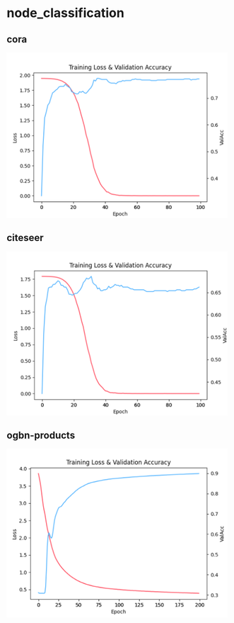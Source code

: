 # node_classification

## cora
<img src="./img/cora-sign.png" width="500" />

## citeseer
<img src="./img/citeseer-sign.png" width="500" />

## ogbn-products
<img src="./img/ogb-sign.png" width="500" />
